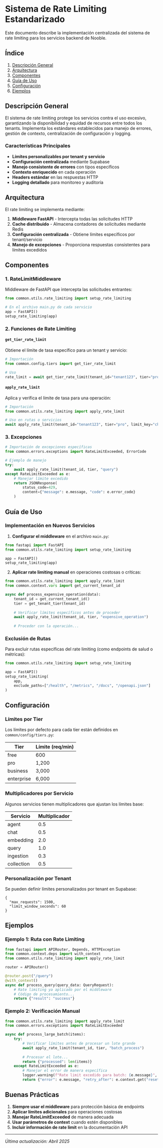 # Sistema de Rate Limiting Estandarizado

Este documento describe la implementación centralizada del sistema de rate limiting para los servicios backend de Nooble.

## Índice

1. [Descripción General](#descripción-general)
2. [Arquitectura](#arquitectura)
3. [Componentes](#componentes)
4. [Guía de Uso](#guía-de-uso)
5. [Configuración](#configuración)
6. [Ejemplos](#ejemplos)

## Descripción General

El sistema de rate limiting protege los servicios contra el uso excesivo, garantizando la disponibilidad y equidad de recursos entre todos los tenants. Implementa los estándares establecidos para manejo de errores, gestión de contexto, centralización de configuración y logging.

### Características Principales

- **Límites personalizables por tenant y servicio**
- **Configuración centralizada** mediante Supabase
- **Manejo consistente de errores** con tipos específicos
- **Contexto enriquecido** en cada operación
- **Headers estándar** en las respuestas HTTP
- **Logging detallado** para monitoreo y auditoría

## Arquitectura

El rate limiting se implementa mediante:

1. **Middleware FastAPI** - Intercepta todas las solicitudes HTTP
2. **Cache distribuido** - Almacena contadores de solicitudes mediante Redis
3. **Configuración centralizada** - Obtiene límites específicos por tenant/servicio
4. **Manejo de excepciones** - Proporciona respuestas consistentes para límites excedidos

## Componentes

### 1. RateLimitMiddleware

Middleware de FastAPI que intercepta las solicitudes entrantes:

```python
from common.utils.rate_limiting import setup_rate_limiting

# En el archivo main.py de cada servicio
app = FastAPI()
setup_rate_limiting(app)
```

### 2. Funciones de Rate Limiting

#### `get_tier_rate_limit`

Obtiene el límite de tasa específico para un tenant y servicio:

```python
# Importación
from common.config.tiers import get_tier_rate_limit

# Uso
rate_limit = await get_tier_rate_limit(tenant_id="tenant123", tier="pro", service_name="chat")
```

#### `apply_rate_limit`

Aplica y verifica el límite de tasa para una operación:

```python
# Importación
from common.utils.rate_limiting import apply_rate_limit

# Uso en rutas o servicios
await apply_rate_limit(tenant_id="tenant123", tier="pro", limit_key="chat")
```

### 3. Excepciones

```python
# Importación de excepciones específicas
from common.errors.exceptions import RateLimitExceeded, ErrorCode

# Ejemplo de manejo
try:
    await apply_rate_limit(tenant_id, tier, "query")
except RateLimitExceeded as e:
    # Manejar límite excedido
    return JSONResponse(
        status_code=429,
        content={"message": e.message, "code": e.error_code}
    )
```

## Guía de Uso

### Implementación en Nuevos Servicios

1. **Configurar el middleware** en el archivo `main.py`:

```python
from fastapi import FastAPI
from common.utils.rate_limiting import setup_rate_limiting

app = FastAPI()
setup_rate_limiting(app)
```

2. **Aplicar rate limiting manual** en operaciones costosas o críticas:

```python
from common.utils.rate_limiting import apply_rate_limit
from common.context.vars import get_current_tenant_id

async def process_expensive_operation(data):
    tenant_id = get_current_tenant_id()
    tier = get_tenant_tier(tenant_id)
    
    # Verificar límites específicos antes de proceder
    await apply_rate_limit(tenant_id, tier, "expensive_operation")
    
    # Proceder con la operación...
```

### Exclusión de Rutas

Para excluir rutas específicas del rate limiting (como endpoints de salud o métricas):

```python
from common.utils.rate_limiting import setup_rate_limiting

app = FastAPI()
setup_rate_limiting(
    app, 
    exclude_paths=["/health", "/metrics", "/docs", "/openapi.json"]
)
```

## Configuración

### Límites por Tier

Los límites por defecto para cada tier están definidos en `common/config/tiers.py`:

| Tier | Límite (req/min) |
|------|------------------|
| free | 600 |
| pro | 1,200 |
| business | 3,000 |
| enterprise | 6,000 |

### Multiplicadores por Servicio

Algunos servicios tienen multiplicadores que ajustan los límites base:

| Servicio | Multiplicador |
|----------|---------------|
| agent | 0.5 |
| chat | 0.5 |
| embedding | 2.0 |
| query | 1.0 |
| ingestion | 0.3 |
| collection | 0.5 |

### Personalización por Tenant

Se pueden definir límites personalizados por tenant en Supabase:

```
{
  "max_requests": 1500,
  "limit_window_seconds": 60
}
```

## Ejemplos

### Ejemplo 1: Ruta con Rate Limiting

```python
from fastapi import APIRouter, Depends, HTTPException
from common.context.deps import with_context
from common.utils.rate_limiting import apply_rate_limit

router = APIRouter()

@router.post("/query")
@with_context()
async def process_query(query_data: QueryRequest):
    # Rate limiting ya aplicado por el middleware
    # Código de procesamiento...
    return {"result": "success"}
```

### Ejemplo 2: Verificación Manual

```python
from common.utils.rate_limiting import apply_rate_limit
from common.errors.exceptions import RateLimitExceeded

async def process_large_batch(items):
    try:
        # Verificar límites antes de procesar un lote grande
        await apply_rate_limit(tenant_id, tier, "batch_process")
        
        # Procesar el lote...
        return {"processed": len(items)}
    except RateLimitExceeded as e:
        # Manejar el error de manera específica
        logger.warning(f"Rate limit excedido para batch: {e.message}", extra=e.context)
        return {"error": e.message, "retry_after": e.context.get("reset_in_seconds")}
```

## Buenas Prácticas

1. **Siempre usar el middleware** para protección básica de endpoints
2. **Aplicar límites adicionales** para operaciones costosas
3. **Manejar RateLimitExceeded** de manera adecuada
4. **Usar parámetros de context** cuando estén disponibles
5. **Incluir información de rate limit** en la documentación API

---

*Última actualización: Abril 2025*
